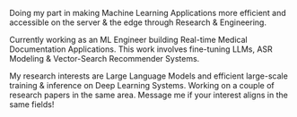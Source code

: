 Doing my part in making Machine Learning Applications more efficient and accessible on the server & the edge through Research & Engineering.

Currently working as an ML Engineer building Real-time Medical Documentation Applications. This work involves fine-tuning LLMs, ASR Modeling & Vector-Search Recommender Systems.

My research interests are Large Language Models and efficient large-scale training & inference on Deep Learning Systems. Working on a couple of research papers in the same area. Message me if your interest aligns in the same fields!
